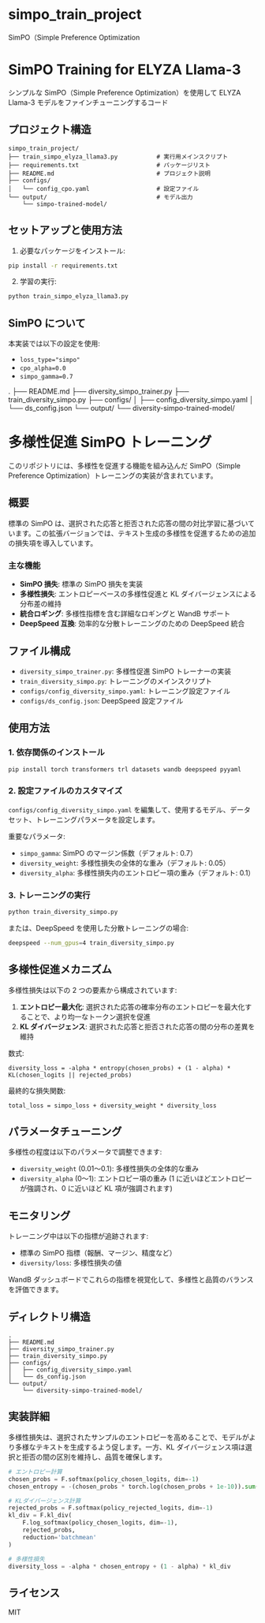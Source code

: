 # simpo_train_project

SimPO（Simple Preference Optimization

# SimPO Training for ELYZA Llama-3

シンプルな SimPO（Simple Preference Optimization）を使用して ELYZA Llama-3 モデルをファインチューニングするコード

## プロジェクト構造

```
simpo_train_project/
├── train_simpo_elyza_llama3.py           # 実行用メインスクリプト
├── requirements.txt                      # パッケージリスト
├── README.md                             # プロジェクト説明
├── configs/
│   └── config_cpo.yaml                   # 設定ファイル
└── output/                               # モデル出力
    └── simpo-trained-model/
```

## セットアップと使用方法

1. 必要なパッケージをインストール:

```bash
pip install -r requirements.txt
```

2. 学習の実行:

```bash
python train_simpo_elyza_llama3.py
```

## SimPO について

本実装では以下の設定を使用:

- `loss_type="simpo"`
- `cpo_alpha=0.0`
- `simpo_gamma=0.7`

.
├── README.md
├── diversity_simpo_trainer.py
├── train_diversity_simpo.py
├── configs/
│ ├── config_diversity_simpo.yaml
│ └── ds_config.json
└── output/
└── diversity-simpo-trained-model/

# 多様性促進 SimPO トレーニング

このリポジトリには、多様性を促進する機能を組み込んだ SimPO（Simple Preference Optimization）トレーニングの実装が含まれています。

## 概要

標準の SimPO は、選択された応答と拒否された応答の間の対比学習に基づいています。この拡張バージョンでは、テキスト生成の多様性を促進するための追加の損失項を導入しています。

### 主な機能

- **SimPO 損失**: 標準の SimPO 損失を実装
- **多様性損失**: エントロピーベースの多様性促進と KL ダイバージェンスによる分布差の維持
- **統合ロギング**: 多様性指標を含む詳細なロギングと WandB サポート
- **DeepSpeed 互換**: 効率的な分散トレーニングのための DeepSpeed 統合

## ファイル構成

- `diversity_simpo_trainer.py`: 多様性促進 SimPO トレーナーの実装
- `train_diversity_simpo.py`: トレーニングのメインスクリプト
- `configs/config_diversity_simpo.yaml`: トレーニング設定ファイル
- `configs/ds_config.json`: DeepSpeed 設定ファイル

## 使用方法

### 1. 依存関係のインストール

```bash
pip install torch transformers trl datasets wandb deepspeed pyyaml
```

### 2. 設定ファイルのカスタマイズ

`configs/config_diversity_simpo.yaml` を編集して、使用するモデル、データセット、トレーニングパラメータを設定します。

重要なパラメータ:

- `simpo_gamma`: SimPO のマージン係数（デフォルト: 0.7）
- `diversity_weight`: 多様性損失の全体的な重み（デフォルト: 0.05）
- `diversity_alpha`: 多様性損失内のエントロピー項の重み（デフォルト: 0.1）

### 3. トレーニングの実行

```bash
python train_diversity_simpo.py
```

または、DeepSpeed を使用した分散トレーニングの場合:

```bash
deepspeed --num_gpus=4 train_diversity_simpo.py
```

## 多様性促進メカニズム

多様性損失は以下の 2 つの要素から構成されています:

1. **エントロピー最大化**: 選択された応答の確率分布のエントロピーを最大化することで、より均一なトークン選択を促進
2. **KL ダイバージェンス**: 選択された応答と拒否された応答の間の分布の差異を維持

数式:

```
diversity_loss = -alpha * entropy(chosen_probs) + (1 - alpha) * KL(chosen_logits || rejected_probs)
```

最終的な損失関数:

```
total_loss = simpo_loss + diversity_weight * diversity_loss
```

## パラメータチューニング

多様性の程度は以下のパラメータで調整できます:

- `diversity_weight` (0.01〜0.1): 多様性損失の全体的な重み
- `diversity_alpha` (0〜1): エントロピー項の重み (1 に近いほどエントロピーが強調され、0 に近いほど KL 項が強調されます)

## モニタリング

トレーニング中は以下の指標が追跡されます:

- 標準の SimPO 指標（報酬、マージン、精度など）
- `diversity/loss`: 多様性損失の値

WandB ダッシュボードでこれらの指標を視覚化して、多様性と品質のバランスを評価できます。

## ディレクトリ構造

```
.
├── README.md
├── diversity_simpo_trainer.py
├── train_diversity_simpo.py
├── configs/
│   ├── config_diversity_simpo.yaml
│   └── ds_config.json
└── output/
    └── diversity-simpo-trained-model/
```

## 実装詳細

多様性損失は、選択されたサンプルのエントロピーを高めることで、モデルがより多様なテキストを生成するよう促します。一方、KL ダイバージェンス項は選択と拒否の間の区別を維持し、品質を確保します。

```python
# エントロピー計算
chosen_probs = F.softmax(policy_chosen_logits, dim=-1)
chosen_entropy = -(chosen_probs * torch.log(chosen_probs + 1e-10)).sum(dim=-1).mean()

# KLダイバージェンス計算
rejected_probs = F.softmax(policy_rejected_logits, dim=-1)
kl_div = F.kl_div(
    F.log_softmax(policy_chosen_logits, dim=-1),
    rejected_probs,
    reduction='batchmean'
)

# 多様性損失
diversity_loss = -alpha * chosen_entropy + (1 - alpha) * kl_div
```

## ライセンス

MIT
